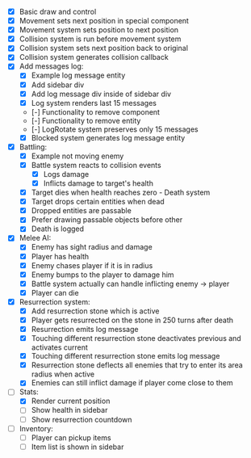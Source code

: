 - [x] Basic draw and control
- [x] Movement sets next position in special component
- [x] Movement system sets position to next position
- [x] Collision system is run before movement system
- [x] Collision system sets next position back to original
- [x] Collision system generates collision callback
- [x] Add messages log:
  - [x] Example log message entity
  - [x] Add sidebar div
  - [x] Add log message div inside of sidebar div
  - [x] Log system renders last 15 messages
  - [-] Functionality to remove component
  - [-] Functionality to remove entity
  - [-] LogRotate system preserves only 15 messages
  - [x] Blocked system generates log message entity

- [x] Battling:
  - [x] Example not moving enemy
  - [x] Battle system reacts to collision events
    - [x] Logs damage
    - [x] Inflicts damage to target's health
  - [x] Target dies when health reaches zero - Death system
  - [x] Target drops certain entities when dead
  - [x] Dropped entities are passable
  - [x] Prefer drawing passable objects before other
  - [x] Death is logged

- [x] Melee AI:
  - [x] Enemy has sight radius and damage
  - [x] Player has health
  - [x] Enemy chases player if it is in radius
  - [x] Enemy bumps to the player to damage him
  - [x] Battle system actually can handle inflicting enemy -> player
  - [x] Player can die

- [x] Resurrection system:
  - [x] Add resurrection stone which is active
  - [x] Player gets resurrected on the stone in 250 turns after death
  - [x] Resurrection emits log message
  - [x] Touching different resurrection stone deactivates previous and activates current
  - [x] Touching different resurrection stone emits log message
  - [x] Resurrection stone deflects all enemies that try to enter its area radius when active
  - [x] Enemies can still inflict damage if player come close to them

- [ ] Stats:
  - [x] Render current position
  - [ ] Show health in sidebar
  - [ ] Show resurrection countdown

- [ ] Inventory:
  - [ ] Player can pickup items
  - [ ] Item list is shown in sidebar
